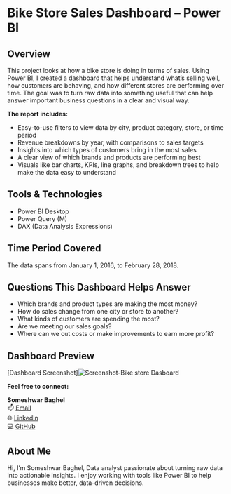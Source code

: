 # Bike Store Sales Dashboard – Power BI

## Overview

This project looks at how a bike store is doing in terms of sales. Using Power BI, I created a dashboard that helps understand what’s selling well, how customers are behaving, and how different stores are performing over time. The goal was to turn raw data into something useful that can help answer important business questions in a clear and visual way.

**The report includes:**

- Easy-to-use filters to view data by city, product category, store, or time period
- Revenue breakdowns by year, with comparisons to sales targets
- Insights into which types of customers bring in the most sales
- A clear view of which brands and products are performing best
- Visuals like bar charts, KPIs, line graphs, and breakdown trees to help make the data easy to understand

## Tools & Technologies

- Power BI Desktop
- Power Query (M)
- DAX (Data Analysis Expressions)

## Time Period Covered

The data spans from January 1, 2016, to February 28, 2018.

## Questions This Dashboard Helps Answer

- Which brands and product types are making the most money?
- How do sales change from one city or store to another?
- What kinds of customers are spending the most?
- Are we meeting our sales goals?
- Where can we cut costs or make improvements to earn more profit?

## Dashboard Preview

[Dashboard Screenshot]![Screenshot-Bike store Dasboard](https://github.com/user-attachments/assets/8991b5a1-11ff-4df2-8f34-91e84fcfd704)

**Feel free to connect:**

**Someshwar Baghel**  
📫 [Email](mailto:baghelsomeshwar97@gmail.com)  
🌐 [LinkedIn](https://www.linkedin.com/in/someshwar-baghel-b16904164)  
💻 [GitHub](https://github.com/Someshwar1956)  

## About Me

Hi, I’m Someshwar Baghel, Data analyst passionate about turning raw data into actionable insights. I enjoy working with tools like Power BI to help businesses make better, data-driven decisions.

